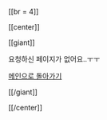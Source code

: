 [[br = 4]]

[[center]]

[[giant]]

요청하신 페이지가 없어요..ㅜㅜ

[메인으로 돌아가기](index.html)

[[/giant]]

[[/center]]